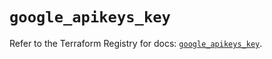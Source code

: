 # `google_apikeys_key`

Refer to the Terraform Registry for docs: [`google_apikeys_key`](https://registry.terraform.io/providers/hashicorp/google-beta/6.46.0/docs/resources/google_apikeys_key).
